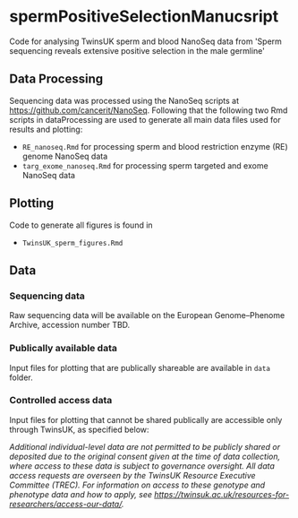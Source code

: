 # spermPositiveSelectionManucsript
Code for analysing TwinsUK sperm and blood NanoSeq data from 'Sperm sequencing reveals extensive positive selection in the male germline'

## Data Processing
Sequencing data was processed using the NanoSeq scripts at https://github.com/cancerit/NanoSeq. Following that the following two Rmd scripts in dataProcessing are used to generate all main data files used for results and plotting:
- `RE_nanoseq.Rmd` for processing sperm and blood restriction enzyme (RE) genome NanoSeq data
- `targ_exome_nanoseq.Rmd` for processing sperm targeted and exome NanoSeq data

## Plotting
Code to generate all figures is found in 
- `TwinsUK_sperm_figures.Rmd`

## Data
### Sequencing data
Raw sequencing data will be available on the European Genome–Phenome Archive, accession number TBD.
### Publically available data
Input files for plotting that are publically shareable are available in `data` folder.
### Controlled access data
Input files for plotting that cannot be shared publically are accessible only through TwinsUK, as specified below:

*Additional individual-level data are not permitted to be publicly shared or deposited due to the original consent given at the time of data collection, where access to these data is subject to governance oversight. All data access requests are overseen by the TwinsUK Resource Executive Committee (TREC). For information on access to these genotype and phenotype data and how to apply, see https://twinsuk.ac.uk/resources-for-researchers/access-our-data/.*

